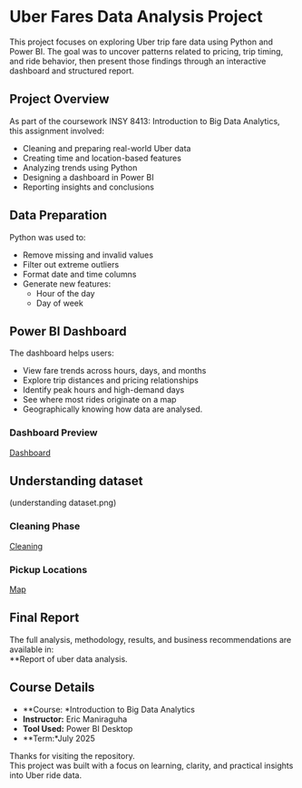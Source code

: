 #  Uber Fares Data Analysis Project

This project focuses on exploring Uber trip fare data using Python and Power BI. 
The goal was to uncover patterns related to pricing, trip timing, and ride behavior, 
then present those findings through an interactive dashboard and structured report.
## Project Overview

As part of the coursework INSY 8413: Introduction to Big Data Analytics, this assignment involved:
- Cleaning and preparing real-world Uber data
- Creating time and location-based features
- Analyzing trends using Python
- Designing a dashboard in Power BI
- Reporting insights and conclusions

## Data Preparation

Python was used to:
- Remove missing and invalid values
- Filter out extreme outliers
- Format date and time columns
- Generate new features:
  - Hour of the day
  - Day of week

## Power BI Dashboard

The dashboard helps users:
- View fare trends across hours, days, and months
- Explore trip distances and pricing relationships
- Identify peak hours and high-demand days
- See where most rides originate on a map
- Geographically knowing how data are analysed.
  
### Dashboard Preview  
[Dashboard](uber_dashboard.png)
## Understanding dataset
(understanding dataset.png)

### Cleaning Phase  
[Cleaning](clean_data.png)

### Pickup Locations  
[Map](mappowerbi.png)

##  Final Report

The full analysis, methodology, results, and business recommendations are available in:  
**Report of uber data analysis.

##  Course Details

- **Course: *Introduction to Big Data Analytics  
- **Instructor:** Eric Maniraguha  
- **Tool Used:** Power BI Desktop  
- **Term:*July 2025

Thanks for visiting the repository.  
This project was built with a focus on learning, clarity, and practical insights into Uber ride data.
